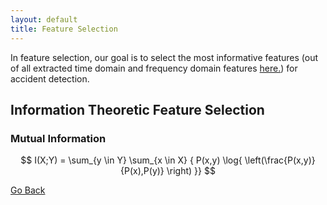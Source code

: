 ```yaml
---
layout: default
title: Feature Selection
---
```


In feature selection, our goal is to select the most informative features (out of all extracted time domain and frequency domain features [here.](./feat_extract.html)) for accident detection. 

## Information Theoretic Feature Selection

### Mutual Information

$$ I(X;Y) = \sum_{y \in Y} \sum_{x \in X}
    { P(x,y) \log{ \left(\frac{P(x,y)}{P(x),P(y)} \right) }} $$

[Go Back](../)
